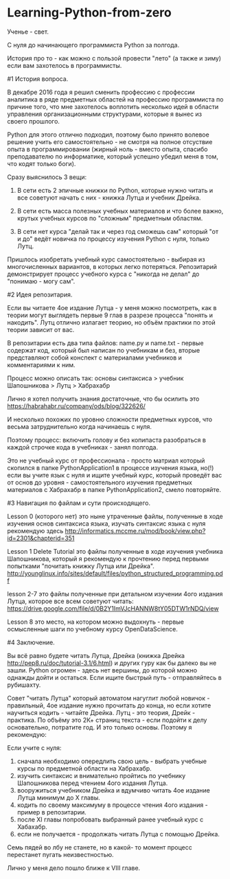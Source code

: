 # Learning-Python-from-zero
Ученье - свет.

С нуля до начинающего программиста Python за полгода.

История про то - как можно с пользой провести "лето" (а также и зиму) если вам захотелось в программисты.

#1 История вопроса.

В декабре 2016 года я решил сменить профессию с профессии аналитика в ряде предметных областей на профессию программиста по причине того, что мне захотелось воплотить несколько идей в области управления организационными структурами, которые я вынес из своего прошлого.

Python для этого отлично подходил, поэтому было принято волевое решение учить его самостоятельно - не смотря на полное отсуствие опыта в программировании (жирный ноль - вместо опыта, спасибо преподавателю по информатике, который успешно убедил меня в том, что кодят только боги).

Сразу выяснилось 3 вещи:

1. В сети есть 2 эпичные книжки по Python, которые нужно читать и все советуют начать с них - книжка Лутца и учебник Дрейка.

2. В сети есть масса полезных учебных материалов и что более важно, крутых учебных курсов по "сложным" предметным областям.

3. В сети нет курса "делай так и через год сможешь сам" который "от и до" ведёт новичка по процессу изучения Python с нуля, только Лутц.

Пришлось изобретать учебный курс самостоятельно - выбирая из многочисленных вариантов, в которых легко потеряться. Репозитарий демонстрирует процесс учебного курса с "никогда не делал" до "понимаю - могу сам".

#2 Идея репозитария.

Если вы читаете 4ое издание Лутца - у меня можно посмотреть, как в теории могут выглядеть первые 9 глав в разрезе процесса "понять и накодить". Лутц отлично излагает теорию, но объём практики по этой теории зависит от вас. 

В репозитарии есть два типа файлов: name.py и name.txt - первые содержат код, который был написан по учебникам и без, вторые представляют собой конспект с материалами учебников и комментариями к ним. 

Процесс можно описать так: основы синтаксиса > учебник Шапошникова > Лутц > Хабрахабр

Лично я хотел получить знания достаточные, что бы осилить это https://habrahabr.ru/company/ods/blog/322626/

И несколько похожих по уровню сложности предметных курсов, что весьма затруднительно когда начинаешь с нуля.

Поэтому процесс: включить голову и без копипаста разобраться в каждой строчке кода в учебниках - занял полгода.

Это не учебный курс от профессионала - просто матриал который скопился в папке PythonApplication1 в процессе изучения языка, но(!) если вы учите язык с нуля и ищите учебный курс, который проведёт вас от основ до уровня - самостоятельного изучения предметных материалов с Хабрахабр в папке PythonApplication2, смело повторяйте.   

#3 Навигация по файлам и сути происходящего.

Lesson 0 (которого нет) это ныне утраченные файлы, полученные в ходе изучения основ синтаксиса языка, изучать синтаксис языка с нуля рекомендую здесь http://informatics.mccme.ru/mod/book/view.php?id=2301&chapterid=351

Lesson 1 Delete Tutorial это файлы полученные в ходе изучения учебника Шапошникова, который я рекомендую к прочтению перед первыми попытками "почитать книжку Лутца или Дрейка". http://younglinux.info/sites/default/files/python_structured_programming.pdf

lesson 2-7 это файлы полученные при детальном изучении 4ого издания Лутца, которое все всем советуют читать: https://drive.google.com/file/d/0B2Y1ImVJcHANNW8tY05DTW1rNDQ/view

Lesson 8 это место, на котором можно выдохнуть - первые осмысленные шаги по учебному курсу OpenDataScience.

#4 Заключение.

Вы всё равно будете читать Лутца, Дрейка (книжка Дрейка http://pep8.ru/doc/tutorial-3.1/6.html) и других гуру как бы далеко вы не зашли. Python огромен - здесь нет вершины, до которой можно однажды дойти и остаться. Если ищите быстрый путь - отправляйтесь в рубишахту. 

Совет "читать Лутца" который автоматом нагуглит любой новичок - правильный, 4ое издание нужно прочитать до конца, но если хотите научиться кодить - читайте Дрейка. Лутц - это теория, Дрейк - практика. По объёму это 2К+ страниц текста - если подойти к делу основательно, потратите год. И это только основы. Поэтому я рекомендую:

Если учите с нуля:
1. сначала необходимо опередлить свою цель - выбрать учебные курсы по предметной области на Хабрахабр. 
2. изучить синтаксис и внимательно пройтись по учебнику Шапошникова перед чтением 4ого издания Лутца.
3. вооружиться учебником Дрейка и вдумчиво читать 4ое издание Лутца минимум до Х главы.
4. кодить по своему максимуму в процессе чтения 4ого издания - пример в репозитарии.
5. после XI главы попробовать выбранный ранее учебный курс с Хабахабр.
6. если не получается - продолжать читать Лутца с помощью Дрейка.

Семь пядей во лбу не станете, но в какой- то момент процесс  перестанет пугать неизвестностью.

Лично у меня дело пошло ближе к VIII главе.








